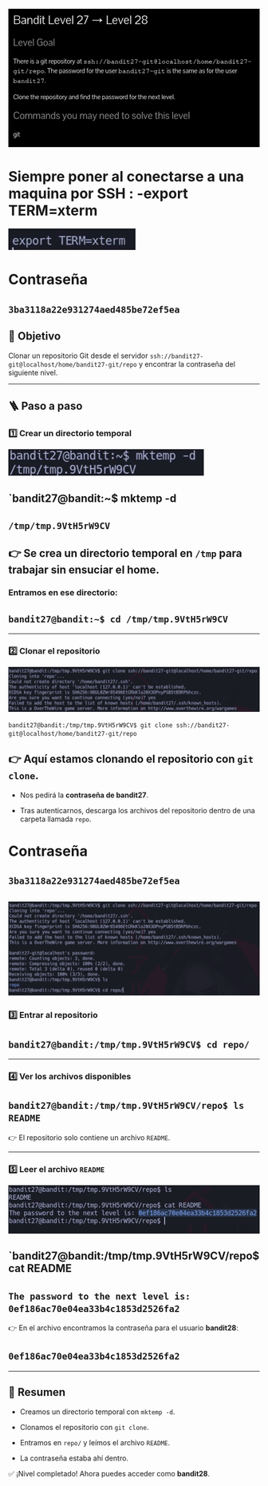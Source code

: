 ﻿![Bandit Image](../../Imagenes/level-27-28-1.png)



# Siempre poner al conectarse a una maquina por SSH : -export TERM=xterm
![Bandit Image](../../Imagenes/bandit-banner.png)



# Contraseña

## `3ba3118a22e931274aed485be72ef5ea`


## 🔎 Objetivo

Clonar un repositorio Git desde el servidor `ssh://bandit27-git@localhost/home/bandit27-git/repo` y encontrar la contraseña del siguiente nivel.

---

## 🪜 Paso a paso

### 1️⃣ Crear un directorio temporal
![Bandit Image](../../Imagenes/level-27-28-3.png)

## `bandit27@bandit:~$ mktemp -d
## `/tmp/tmp.9VtH5rW9CV`

## 👉 Se crea un directorio temporal en `/tmp` para trabajar sin ensuciar el home.

### Entramos en ese directorio:


## `bandit27@bandit:~$ cd /tmp/tmp.9VtH5rW9CV`

---

### 2️⃣ Clonar el repositorio
![Bandit Image](../../Imagenes/level-27-28-4.png)

`bandit27@bandit:/tmp/tmp.9VtH5rW9CV$ git clone ssh://bandit27-git@localhost/home/bandit27-git/repo`

## 👉 Aquí estamos clonando el repositorio con `git clone`.

- Nos pedirá la **contraseña de bandit27**.
    
- Tras autenticarnos, descarga los archivos del repositorio dentro de una carpeta llamada `repo`.

# Contraseña

## `3ba3118a22e931274aed485be72ef5ea`



![Bandit Image](../../Imagenes/level-27-28-5.png)
---

### 3️⃣ Entrar al repositorio

## `bandit27@bandit:/tmp/tmp.9VtH5rW9CV$ cd repo/`

---

### 4️⃣ Ver los archivos disponibles

## `bandit27@bandit:/tmp/tmp.9VtH5rW9CV/repo$ ls README`


👉 El repositorio solo contiene un archivo `README`.

---

### 5️⃣ Leer el archivo `README`

![Bandit Image](../../Imagenes/level-27-28-6.png)

## `bandit27@bandit:/tmp/tmp.9VtH5rW9CV/repo$ cat README
## `The password to the next level is: 0ef186ac70e04ea33b4c1853d2526fa2`

👉 En el archivo encontramos la contraseña para el usuario **bandit28**:

## `0ef186ac70e04ea33b4c1853d2526fa2`

---

## 📄 Resumen

- Creamos un directorio temporal con `mktemp -d`.
    
- Clonamos el repositorio con `git clone`.
    
- Entramos en `repo/` y leímos el archivo `README`.
    
- La contraseña estaba ahí dentro.
    

✅ ¡Nivel completado! Ahora puedes acceder como **bandit28**.

